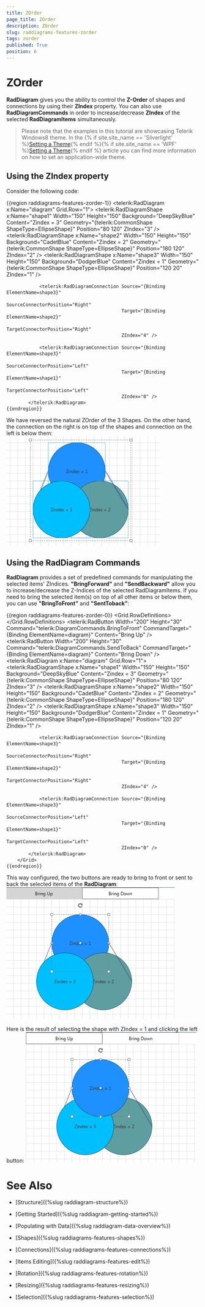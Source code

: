 ```yaml
---
title: ZOrder
page_title: ZOrder
description: ZOrder
slug: raddiagrams-features-zorder
tags: zorder
published: True
position: 6
---
```


# ZOrder



__RadDiagram__ gives you the ability to control the __Z-Order__ of shapes and connections by using their
		__ZIndex__ property. You can also use __RadDiagramCommands__ in order to increase/decrease __ZIndex__ of the selected __RadDiagramItems__ simultaneously.
	  

>Please note that the examples in this tutorial are showcasing Telerik Windows8 theme. In the
		  {% if site.site_name == 'Silverlight' %}[Setting a Theme](http://www.telerik.com/help/silverlight/common-styling-apperance-setting-theme.html#Setting_Application-Wide_Built-In_Theme_in_the_Code-Behind){% endif %}{% if site.site_name == 'WPF' %}[Setting a Theme](http://www.telerik.com/help/wpf/common-styling-apperance-setting-theme-wpf.html#Setting_Application-Wide_Built-In_Theme_in_the_Code-Behind){% endif %}
		  article you can find more information on how to set an application-wide theme.
		

## Using the ZIndex property

Consider the following code:
		

{{region raddiagrams-features-zorder-1}}
	        <telerik:RadDiagram x:Name="diagram" Grid.Row="1">
	            <telerik:RadDiagramShape x:Name="shape1" 
	                                     Width="150"
	                                     Height="150"
	                                     Background="DeepSkyBlue"
	                                     Content="Zindex = 3"
	                                     Geometry="{telerik:CommonShape ShapeType=EllipseShape}"
	                                     Position="80 120"
	                                     ZIndex="3" />
	            <telerik:RadDiagramShape x:Name="shape2" 
	                                     Width="150"
	                                     Height="150"
	                                     Background="CadetBlue"
	                                     Content="Zindex = 2"
	                                     Geometry="{telerik:CommonShape ShapeType=EllipseShape}"
	                                     Position="180 120"
	                                     ZIndex="2" />
	            <telerik:RadDiagramShape x:Name="shape3" 
	                                     Width="150"
	                                     Height="150"
	                                     Background="DodgerBlue"
	                                     Content="Zindex = 1"
	                                     Geometry="{telerik:CommonShape ShapeType=EllipseShape}"
	                                     Position="120 20"
	                                     ZIndex="1" />
	
	            <telerik:RadDiagramConnection Source="{Binding ElementName=shape3}" 
	                                          SourceConnectorPosition="Right"
	                                          Target="{Binding ElementName=shape2}"
	                                          TargetConnectorPosition="Right"
	                                          ZIndex="4" />
	
	            <telerik:RadDiagramConnection Source="{Binding ElementName=shape3}" 
	                                          SourceConnectorPosition="Left"
	                                          Target="{Binding ElementName=shape1}"
	                                          TargetConnectorPosition="Left"
	                                          ZIndex="0" />
	        </telerik:RadDiagram>
	{{endregion}}



We have reversed the natural ZOrder of the 3 Shapes. On the other hand, the connection on the right is on top of the shapes and connection on the left is below them:
		![Rad Diagrams-Features-ZIndex](images/RadDiagrams-Features-ZIndex.png)

## Using the RadDiagram Commands

__RadDiagram__ provides a set of predefined commands for manipulating the selected items' ZIndices. __"BringForward"__ and __"SendBackward"__ allow you to increase/decrease the Z-Indices of the selected RadDiagramItems.
		  If you need to bring the selected item(s) on top of all other items or below them, you can use __"BringToFront"__ and __"SentToback"__:
		

{{region raddiagrams-features-zorder-0}}
	    <Grid>
	        <Grid.RowDefinitions>
	            <RowDefinition Height="Auto" />
	            <RowDefinition Height="*" />
	        </Grid.RowDefinitions>
	        <StackPanel Orientation="Horizontal">
	            <telerik:RadButton Width="200" 
	                               Height="30"
	                               Command="telerik:DiagramCommands.BringToFront"
	                               CommandTarget="{Binding ElementName=diagram}"
	                               Content="Bring Up" />
	            <telerik:RadButton Width="200" 
	                               Height="30"
	                               Command="telerik:DiagramCommands.SendToBack"
	                               CommandTarget="{Binding ElementName=diagram}"
	                               Content="Bring Down" />
	        </StackPanel>
	        <telerik:RadDiagram x:Name="diagram" Grid.Row="1">
	            <telerik:RadDiagramShape x:Name="shape1" 
	                                     Width="150"
	                                     Height="150"
	                                     Background="DeepSkyBlue"
	                                     Content="Zindex = 3"
	                                     Geometry="{telerik:CommonShape ShapeType=EllipseShape}"
	                                     Position="80 120"
	                                     ZIndex="3" />
	            <telerik:RadDiagramShape x:Name="shape2" 
	                                     Width="150"
	                                     Height="150"
	                                     Background="CadetBlue"
	                                     Content="Zindex = 2"
	                                     Geometry="{telerik:CommonShape ShapeType=EllipseShape}"
	                                     Position="180 120"
	                                     ZIndex="2" />
	            <telerik:RadDiagramShape x:Name="shape3" 
	                                     Width="150"
	                                     Height="150"
	                                     Background="DodgerBlue"
	                                     Content="Zindex = 1"
	                                     Geometry="{telerik:CommonShape ShapeType=EllipseShape}"
	                                     Position="120 20"
	                                     ZIndex="1" />
	
	            <telerik:RadDiagramConnection Source="{Binding ElementName=shape3}" 
	                                          SourceConnectorPosition="Right"
	                                          Target="{Binding ElementName=shape2}"
	                                          TargetConnectorPosition="Right"
	                                          ZIndex="4" />
	
	            <telerik:RadDiagramConnection Source="{Binding ElementName=shape3}" 
	                                          SourceConnectorPosition="Left"
	                                          Target="{Binding ElementName=shape1}"
	                                          TargetConnectorPosition="Left"
	                                          ZIndex="0" />
	        </telerik:RadDiagram>
	    </Grid>
	{{endregion}}



This way configured, the two buttons are ready to bring to front or sent to back the selected items of the __RadDiagram__:
		![raddiagrams-features-zindex-bringup 1](images/raddiagrams-features-zindex-bringup1.png)

Here is the result of selecting the shape with ZIndex = 1 and clicking the left button:
		![raddiagrams-features-zindex-bringup 2](images/raddiagrams-features-zindex-bringup2.png)

# See Also

 * [Structure]({%slug raddiagram-structure%})

 * [Getting Started]({%slug raddiagram-getting-started%})

 * [Populating with Data]({%slug raddiagram-data-overview%})

 * [Shapes]({%slug raddiagrams-features-shapes%})

 * [Connections]({%slug raddiagrams-features-connections%})

 * [Items Editing]({%slug raddiagrams-features-edit%})

 * [Rotation]({%slug raddiagrams-features-rotation%})

 * [Resizing]({%slug raddiagrams-features-resizing%})

 * [Selection]({%slug raddiagrams-features-selection%})
